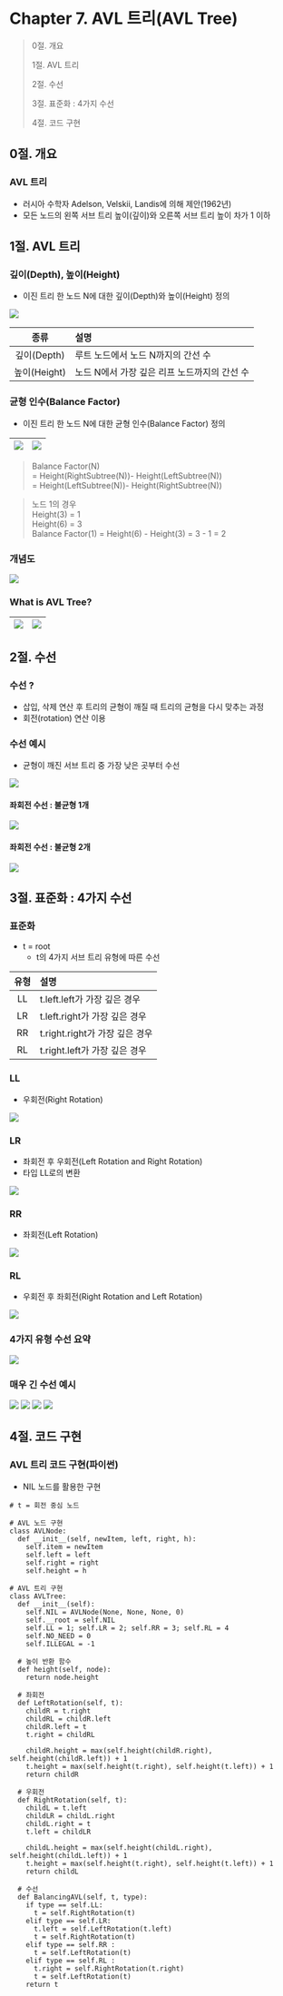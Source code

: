 # Chapter 7. AVL 트리(AVL Tree)

> 0절. 개요
>
> 1절. AVL 트리
>
> 2절. 수선
>
> 3절. 표준화 : 4가지 수선
>
> 4절. 코드 구현

## 0절. 개요

### AVL 트리

- 러시아 수학자 Adelson, Velskii, Landis에 의해 제안(1962년)
- 모든 노드의 왼쪽 서브 트리 높이(깊이)와 오른쪽 서브 트리 높이 차가 1 이하

## 1절. AVL 트리

### 깊이(Depth), 높이(Height)

- 이진 트리 한 노드 N에 대한 깊이(Depth)와 높이(Height) 정의

<img src = "https://github.com/BangYunseo/TIL/blob/main/ComputerScience/Algorithm/Image/ch07/ch07-01-AVL.PNG" height="auto" />

|     종류     | 설명                                         |
| :----------: | :------------------------------------------- |
| 깊이(Depth)  | 루트 노드에서 노드 N까지의 간선 수           |
| 높이(Height) | 노드 N에서 가장 깊은 리프 노드까지의 간선 수 |

### 균형 인수(Balance Factor)

- 이진 트리 한 노드 N에 대한 균형 인수(Balance Factor) 정의

| <img src = "https://github.com/BangYunseo/TIL/blob/main/ComputerScience/Algorithm/Image/ch07/ch07-02-BF1.PNG" height="auto" /> | <img src = "https://github.com/BangYunseo/TIL/blob/main/ComputerScience/Algorithm/Image/ch07/ch07-03-BF2.PNG" height="auto" /> |
| ------------------------------------------------------------------------------------------------------------------------------ | ------------------------------------------------------------------------------------------------------------------------------ |

> Balance Factor(N)  
> = Height(RightSubtree(N))- Height(LeftSubtree(N))  
> = Height(LeftSubtree(N))- Height(RightSubtree(N))

> 노드 1의 경우  
> Height(3) = 1  
> Height(6) = 3  
> Balance Factor(1) = Height(6) - Height(3) = 3 - 1 = 2

### 개념도

<img src = "https://github.com/BangYunseo/TIL/blob/main/ComputerScience/Algorithm/Image/ch07/ch07-04-AVLT.PNG" height="auto" />

### What is AVL Tree?

| <img src = "https://github.com/BangYunseo/TIL/blob/main/ComputerScience/Algorithm/Image/ch07/ch07-05-AVL1.PNG" height="auto" /> | <img src = "https://github.com/BangYunseo/TIL/blob/main/ComputerScience/Algorithm/Image/ch07/ch07-06-AVL2.PNG" height="auto" /> |
| ------------------------------------------------------------------------------------------------------------------------------- | ------------------------------------------------------------------------------------------------------------------------------- |

## 2절. 수선

### 수선 ?

- 삽입, 삭제 연산 후 트리의 균형이 깨질 때 트리의 균형을 다시 맞추는 과정
- 회전(rotation) 연산 이용

### 수선 예시

- 균형이 깨진 서브 트리 중 가장 낮은 곳부터 수선

<img src = "https://github.com/BangYunseo/TIL/blob/main/ComputerScience/Algorithm/Image/ch07/ch07-07-RB.PNG" height="auto" />

#### 좌회전 수선 : 불균형 1개

<img src = "https://github.com/BangYunseo/TIL/blob/main/ComputerScience/Algorithm/Image/ch07/ch07-08-RBP1.PNG" height="auto" />

#### 좌회전 수선 : 불균형 2개

<img src = "https://github.com/BangYunseo/TIL/blob/main/ComputerScience/Algorithm/Image/ch07/ch07-09-RBP2.PNG" height="auto" />

## 3절. 표준화 : 4가지 수선

### 표준화

- t = root
  - t의 4가지 서브 트리 유형에 따른 수선

| 유형 | 설명                           |
| :--: | :----------------------------- |
|  LL  | t.left.left가 가장 깊은 경우   |
|  LR  | t.left.right가 가장 깊은 경우  |
|  RR  | t.right.right가 가장 깊은 경우 |
|  RL  | t.right.left가 가장 깊은 경우  |

### LL

- 우회전(Right Rotation)

<img src = "https://github.com/BangYunseo/TIL/blob/main/ComputerScience/Algorithm/Image/ch07/ch07-10-LL.PNG" height="auto" />

### LR

- 좌회전 후 우회전(Left Rotation and Right Rotation)
- 타입 LL로의 변환

<img src = "https://github.com/BangYunseo/TIL/blob/main/ComputerScience/Algorithm/Image/ch07/ch07-11-LR.PNG" height="auto" />

### RR

- 좌회전(Left Rotation)

<img src = "https://github.com/BangYunseo/TIL/blob/main/ComputerScience/Algorithm/Image/ch07/ch07-12-RR.PNG" height="auto" />

### RL

- 우회전 후 좌회전(Right Rotation and Left Rotation)

<img src = "https://github.com/BangYunseo/TIL/blob/main/ComputerScience/Algorithm/Image/ch07/ch07-13-RL.PNG" height="auto" />

### 4가지 유형 수선 요약

<img src = "https://github.com/BangYunseo/TIL/blob/main/ComputerScience/Algorithm/Image/ch07/ch07-14-RBT.PNG" height="auto" />

### 매우 긴 수선 예시

<img src = "https://github.com/BangYunseo/TIL/blob/main/ComputerScience/Algorithm/Image/ch07/ch07-15-RBex1.PNG" height="auto" />

<img src = "https://github.com/BangYunseo/TIL/blob/main/ComputerScience/Algorithm/Image/ch07/ch07-16-RBex2.PNG" height="auto" />

<img src = "https://github.com/BangYunseo/TIL/blob/main/ComputerScience/Algorithm/Image/ch07/ch07-17-RBex3.PNG" height="auto" />

<img src = "https://github.com/BangYunseo/TIL/blob/main/ComputerScience/Algorithm/Image/ch07/ch07-18-RBex4.PNG" height="auto" />

## 4절. 코드 구현

### AVL 트리 코드 구현(파이썬)

- NIL 노드를 활용한 구현

```Py
# t = 회전 중심 노드

# AVL 노드 구현
class AVLNode:
  def __init__(self, newItem, left, right, h):
    self.item = newItem
    self.left = left
    self.right = right
    self.height = h

# AVL 트리 구현
class AVLTree:
  def __init__(self):
    self.NIL = AVLNode(None, None, None, 0)
    self.__root = self.NIL
    self.LL = 1; self.LR = 2; self.RR = 3; self.RL = 4
    self.NO_NEED = 0
    self.ILLEGAL = -1

  # 높이 반환 함수
  def height(self, node):
    return node.height

  # 좌회전
  def LeftRotation(self, t):
    childR = t.right
    childRL = childR.left
    childR.left = t
    t.right = childRL

    childR.height = max(self.height(childR.right), self.height(childR.left)) + 1
    t.height = max(self.height(t.right), self.height(t.left)) + 1
    return childR

  # 우회전
  def RightRotation(self, t):
    childL = t.left
    childLR = childL.right
    childL.right = t
    t.left = childLR

    childL.height = max(self.height(childL.right), self.height(childL.left)) + 1
    t.height = max(self.height(t.right), self.height(t.left)) + 1
    return childL

  # 수선
  def BalancingAVL(self, t, type):
    if type == self.LL:
      t = self.RightRotation(t)
    elif type == self.LR:
      t.left = self.LeftRotation(t.left)
      t = self.RightRotation(t)
    elif type == self.RR :
      t = self.LeftRotation(t)
    elif type == self.RL :
      t.right = self.RightRotation(t.right)
      t = self.LeftRotation(t)
    return t
```
